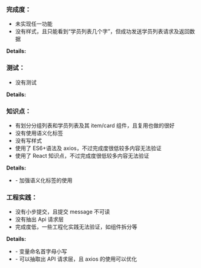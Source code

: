 ### 完成度：

- 未实现任一功能
- 没有样式，且只能看到“学员列表几个字”，但成功发送学员列表请求及返回数据

**Details:**

### 测试：

- 没有测试

**Details:**

### 知识点：

- 有划分分组列表和学员列表及其 item/card 组件，且复用也做的很好
- 没有使用语义化标签
- 没有写样式
- 使用了 ES6+语法及 axios，不过完成度很低较多内容无法验证
- 使用了 React 知识点，不过完成度很低较多内容无法验证

**Details:**

- \- 加强语义化标签的使用

### 工程实践：

- 没有小步提交，且提交 message 不可读
- 没有抽出 Api 请求层
- 完成度低，一些工程化实践无法验证，如组件拆分等

**Details:**

- \- 变量命名首字母小写
- \- 可以抽取出 API 请求层，且 axios 的使用可以优化

